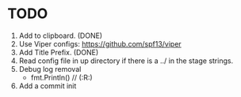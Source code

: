# TODO

1. Add to clipboard. (DONE)
2. Use Viper configs: https://github.com/spf13/viper
3. Add Title Prefix. (DONE)
4. Read config file in up directory if there is a ../ in the stage strings.
5. Debug log removal
   - fmt.Println() // (:R:)
6. Add a commit init
